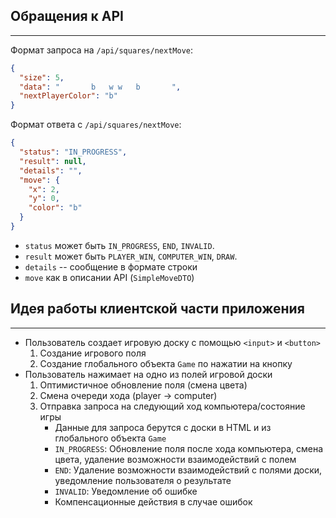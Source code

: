 ## Обращения к API

---

Формат запроса на `/api/squares/nextMove`:
```json
{
  "size": 5,
  "data": "       b   w w   b       ",
  "nextPlayerColor": "b"
}
```

Формат ответа с `/api/squares/nextMove`:
```json
{
  "status": "IN_PROGRESS",
  "result": null,
  "details": "",
  "move": {
    "x": 2,
    "y": 0,
    "color": "b"
  }
}
```

* `status` может быть `IN_PROGRESS`, `END`, `INVALID`.
* `result` может быть `PLAYER_WIN`, `COMPUTER_WIN`, `DRAW`.
* `details` -- сообщение в формате строки
* `move` как в описании API (`SimpleMoveDTO`)

## Идея работы клиентской части приложения

---

* Пользователь создает игровую доску с помощью `<input>` и `<button>`
  1. Создание игрового поля
  2. Создание глобального объекта `Game` по нажатии на кнопку
* Пользователь нажимает на одно из полей игровой доски
  1. Оптимистичное обновление поля (смена цвета)
  2. Смена очереди хода (player -> computer)
  3. Отправка запроса на следующий ход компьютера/состояние игры
     * Данные для запроса берутся с доски в HTML и из глобального объекта `Game`
     * `IN_PROGRESS`: Обновление поля после хода компьютера, смена цвета, удаление возможности взаимодействий с полем
     * `END`: Удаление возможности взаимодействий с полями доски, уведомление пользователя о результате
     * `INVALID`: Уведомление об ошибке
     * Компенсационные действия в случае ошибок
